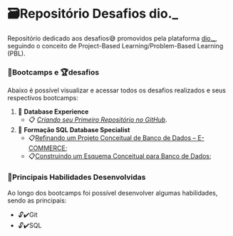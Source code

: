 # 🗃Repositório Desafios dio._

Repositório dedicado aos desafios😅 promovidos pela plataforma [dio._](https://dio.me/sign-up?ref=K9SYA3A7NE), seguindo o conceito de Project-Based Learning/Problem-Based Learning (PBL).



### 🚀Bootcamps e 🏆desafios
Abaixo é possível visualizar e acessar todos os desafios realizados e seus respectivos bootcamps:

1. 🏅 **Database Experience**
    - 📋 [*Criando seu Primeiro Repositório no GitHub*](https://github.com/pspellegrini/dio._).
2. 🏅 **Formação SQL Database Specialist**
    - 📋[Refinando um Projeto Conceitual de Banco de Dados – E-COMMERCE](https://github.com/pspellegrini/dio._/tree/main/Desafios/E-Commerce);
    - 📋[Construindo um Esquema Conceitual para Banco de Dados](https://github.com/pspellegrini/dio._/tree/main/Desafios/Oficina);



### 🎯Principais Habilidades Desenvolvidas

Ao longo dos bootcamps foi possível desenvolver algumas habilidades, sendo as principais:

- 🔓✔️Git
- 🔓✔️SQL
